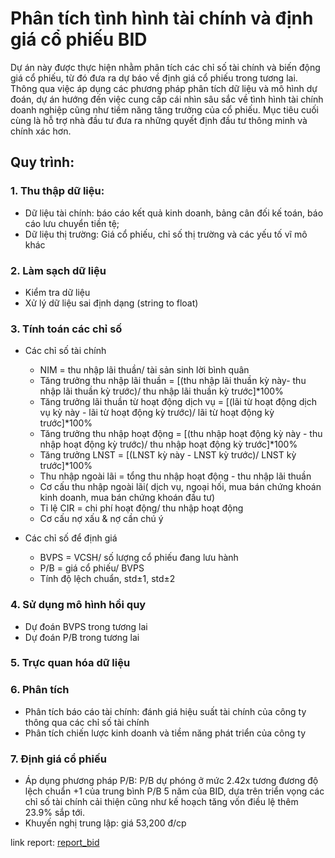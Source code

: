 # Phân tích tình hình tài chính và định giá cổ phiếu BID

Dự án này được thực hiện nhằm phân tích các chỉ số tài chính và biến động giá cổ phiếu, từ đó đưa ra dự báo về định giá cổ phiếu trong tương lai. Thông qua việc áp dụng các phương pháp phân tích dữ liệu và mô hình dự đoán, dự án hướng đến việc cung cấp cái nhìn sâu sắc về tình hình tài chính doanh nghiệp cũng như tiềm năng tăng trưởng của cổ phiếu. Mục tiêu cuối cùng là hỗ trợ nhà đầu tư đưa ra những quyết định đầu tư thông minh và chính xác hơn.

## Quy trình:

### 1. Thu thập dữ liệu:

- Dữ liệu tài chính: báo cáo kết quả kinh doanh, bảng cân đối kế toán, báo cáo lưu chuyển tiền tệ;
- Dữ liệu thị trường: Giá cổ phiếu, chỉ số thị trường và các yếu tố vĩ mô khác

### 2. Làm sạch dữ liệu

- Kiểm tra dữ liệu
- Xử lý dữ liệu sai định dạng (string to float)

### 3. Tính toán các chỉ số

- Các chỉ số tài chính

  - NIM = thu nhập lãi thuần/ tài sản sinh lời bình quân
  - Tăng trưởng thu nhập lãi thuần = [(thu nhập lãi thuần kỳ này- thu nhập lãi thuần kỳ trước)/ thu nhập lãi thuần kỳ trước]\*100%
  - Tăng trưởng lãi thuần từ hoạt động dịch vụ = [(lãi từ hoạt động dịch vụ kỳ này - lãi từ hoạt động kỳ trước)/ lãi từ hoạt động kỳ trước]\*100%
  - Tăng trưởng thu nhập hoạt động = [(thu nhập hoạt động kỳ này - thu nhập hoạt động kỳ trước)/ thu nhập hoạt động kỳ trước]\*100%
  - Tăng trưởng LNST = [(LNST kỳ này - LNST kỳ trước)/ LNST kỳ trước]\*100%
  - Thu nhập ngoài lãi = tổng thu nhập hoạt động - thu nhập lãi thuần
  - Cơ cấu thu nhập ngoài lãi( dịch vụ, ngoại hối, mua bán chứng khoán kinh doanh, mua bán chứng khoán đầu tư)
  - Tỉ lệ CIR = chi phí hoạt động/ thu nhập hoạt động
  - Cơ cấu nợ xấu & nợ cần chú ý

- Các chỉ số để định giá
  - BVPS = VCSH/ số lượng cổ phiếu đang lưu hành
  - P/B = giá cổ phiếu/ BVPS
  - Tính độ lệch chuẩn, std±1, std±2

### 4. Sử dụng mô hình hồi quy

- Dự đoán BVPS trong tương lai
- Dự đoán P/B trong tương lai

### 5. Trực quan hóa dữ liệu

### 6. Phân tích

- Phân tích báo cáo tài chính: đánh giá hiệu suất tài chính của công ty thông qua các chỉ số tài chính
- Phân tích chiến lược kinh doanh và tiềm năng phát triển của công ty

### 7. Định giá cổ phiếu

- Áp dụng phương pháp P/B: P/B dự phóng ở mức 2.42x tương đương độ lệch chuẩn +1 của trung bình P/B 5 năm của BID, dựa trên triển vọng các chỉ số tài chính cải thiện cũng như kế hoạch tăng vốn điều lệ thêm 23.9% sắp tới.
- Khuyến nghị trung lập: giá 53,200 đ/cp

link report: [report_bid](report_bid.pdf)
